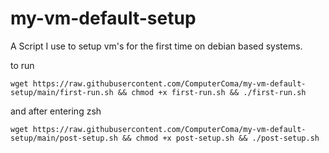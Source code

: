 # my-vm-default-setup

A Script I use to setup vm's for the first time on debian based systems. 

to run 
````
wget https://raw.githubusercontent.com/ComputerComa/my-vm-default-setup/main/first-run.sh && chmod +x first-run.sh && ./first-run.sh
````

and after entering zsh


```
wget https://raw.githubusercontent.com/ComputerComa/my-vm-default-setup/main/post-setup.sh && chmod +x post-setup.sh && ./post-setup.sh
```
